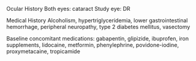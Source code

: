 Ocular History
Both eyes: cataract
Study eye: DR

Medical History
Alcoholism, hypertriglyceridemia,
lower gastrointestinal hemorrhage,
peripheral neuropathy, type 2 diabetes
mellitus, vasectomy

Baseline concomitant medications:
gabapentin, glipizide, ibuprofen, iron
supplements, lidocaine, metformin,
phenylephrine, povidone-iodine,
proxymetacaine, tropicamide
